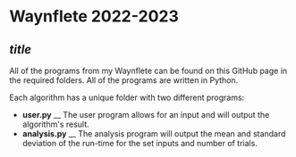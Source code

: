 # Waynflete 2022-2023
## *title*

All of the programs from my Waynflete can be found on this GitHub page in the required folders. All of the programs are written in Python.

Each algorithm has a unique folder with two different programs:
- **user.py** __
  The user program allows for an input and will output the algorithm's result.
- **analysis.py** __
  The analysis program will output the mean and standard deviation of the run-time for the set inputs and number of trials.
